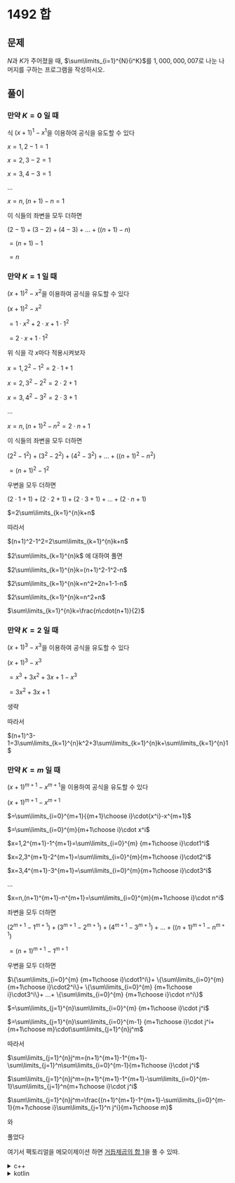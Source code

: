 # 1492 합

## 문제

$N$과 $K$가 주어졌을 때, $\sum\limits_{i=1}^{N}{i^K}$를 $1,000,000,007$로 나눈 나머지를 구하는 프로그램을 작성하시오.

## 풀이

### 만약 $K=0$ 일 때

식 $(x+1)^{1}-x^{1}$을 이용하여 공식을 유도할 수 있다

$x=1,2-1=1$

$x=2, 3-2=1$

$x=3, 4-3=1$

$...$

$x=n,(n+1)-n=1$

이 식들의 좌변을 모두 더하면

$(2-1)+(3-2)+(4-3)+...+((n+1)-n)$

$= (n+1)-1$

$=n$

### 만약 $K=1$ 일 때

$(x+1)^2-x^2$을 이용하여 공식을 유도할 수 있다

$(x+1)^2-x^2$

$=1\cdot x^2+2\cdot x+1\cdot1^2$

$=2\cdot x+1\cdot1^2$

위 식을 각 $x$마다 적용시켜보자

$x=1,2^2-1^2=2\cdot1+1$

$x=2,3^2-2^2=2\cdot2+1$

$x=3,4^2-3^2=2\cdot3+1$

$...$

$x=n,(n+1)^2-n^2=2\cdot n+1$

이 식들의 좌변을 모두 더하면

$(2^2-1^2)+(3^2-2^2)+(4^2-3^2)+...+((n+1)^2-n^2)$

$=(n+1)^2-1^2$

우변을 모두 더하면

$(2\cdot1+1)+(2\cdot2+1)+(2\cdot3+1)+...+(2\cdot n+1)$

$=2\sum\limits_{k=1}^{n}k+n$

따라서

$(n+1)^2-1^2=2\sum\limits_{k=1}^{n}k+n$

$2\sum\limits_{k=1}^{n}k$ 에 대하여 풀면

$2\sum\limits_{k=1}^{n}k=(n+1)^2-1^2-n$

$2\sum\limits_{k=1}^{n}k=n^2+2n+1-1-n$

$2\sum\limits_{k=1}^{n}k=n^2+n$

$\sum\limits_{k=1}^{n}k=\frac{n\cdot(n+1)}{2}$

### 만약 $K=2$ 일 때

$(x+1)^3-x^3$을 이용하여 공식을 유도할 수 있다

$(x+1)^3-x^3$

$=x^3+3x^2+3x+1-x^3$

$=3x^2+3x+1$

생략

따라서

$(n+1)^3-1=3\sum\limits_{k=1}^{n}k^2+3\sum\limits_{k=1}^{n}k+\sum\limits_{k=1}^{n}1$

### 만약 $K=m$ 일 때

$(x+1)^{m+1}-x^{m+1}$을 이용하여 공식을 유도할 수 있다

$(x+1)^{m+1}-x^{m+1}$

$=\sum\limits_{i=0}^{m+1}{{m+1}\choose i}\cdot{x^i}-x^{m+1}$

$=\sum\limits_{i=0}^{m}{m+1\choose i}\cdot x^i$

$x=1,2^{m+1}-1^{m+1}=\sum\limits_{i=0}^{m} {m+1\choose i}\cdot1^i$

$x=2,3^{m+1}-2^{m+1}=\sum\limits_{i=0}^{m}{m+1\choose i}\cdot2^i$

$x=3,4^{m+1}-3^{m+1}=\sum\limits_{i=0}^{m}{m+1\choose i}\cdot3^i$

$...$

$x=n,(n+1)^{m+1}-n^{m+1}=\sum\limits_{i=0}^{m}{m+1\choose i}\cdot n^i$

좌변을 모두 더하면

$(2^{m+1}-1^{m+1})+(3^{m+1}-2^{m+1})+(4^{m+1}-3^{m+1})+
...+
((n+1)^{m+1}-n^{m+1})$

$=(n+1)^{m+1}-1^{m+1}$

우변을 모두 더하면

$\{\sum\limits_{i=0}^{m} {m+1\choose i}\cdot1^i\}+
\{\sum\limits_{i=0}^{m} {m+1\choose i}\cdot2^i\}+
\{\sum\limits_{i=0}^{m} {m+1\choose i}\cdot3^i\}+
...+
\{\sum\limits_{i=0}^{m} {m+1\choose i}\cdot n^i\}$

$=\sum\limits_{j=1}^{n}\sum\limits_{i=0}^{m} {m+1\choose i}\cdot j^i$

$=\sum\limits_{j=1}^{n}\sum\limits_{i=0}^{m-1} {m+1\choose i}\cdot j^i+{m+1\choose m}\cdot\sum\limits_{j=1}^{n}j^m$

따라서

$\sum\limits_{j=1}^{n}j^m=(n+1)^{m+1}-1^{m+1}-\sum\limits_{j=1}^n\sum\limits_{i=0}^{m-1}{m+1\choose i}\cdot j^i$

$\sum\limits_{j=1}^{n}j^m=(n+1)^{m+1}-1^{m+1}-\sum\limits_{i=0}^{m-1}\sum\limits_{j=1}^n{m+1\choose i}\cdot j^i$

$\sum\limits_{j=1}^{n}j^m=\frac{(n+1)^{m+1}-1^{m+1}-\sum\limits_{i=0}^{m-1}{m+1\choose i}\sum\limits_{j=1}^n j^i}{m+1\choose m}$

와

풀었다

여기서 팩토리얼을 메모이제이션 하면 [거듭제곱의 합 1](https://www.acmicpc.net/problem/25974)을 풀 수 있따.

<details>
<summary>c++</summary>

```c++
#include <iostream>
#include <vector>

using namespace std;
using lint = long long;

const int p = 1'000'000'007;

// safe addition
int ssum(int a, int b);

// safe subtraction
int ssub(int a, int b);

// safe multiply
int smul(int a, int b);

// safe division
int sdiv(int a, int b);

// calc n modular inverse
int inv(int n);

// calc n!
int fact(int n);

// calc n^e mod p
int pow(int n, int e);

// calc nCm mod p
int comb(int n, int m);

int main() {
    int n, m;
    cin >> n >> m;
    vector<int> dp(m + 1);
    dp[0] = n;
    for (int k = 1; k <= m; k++) {
        int left = ssub(pow(ssum(n, 1), k + 1), 1);
        int right = 0;
        for (int i = 0; i < k; i++) {
            right = ssum(right, smul(comb(k + 1, i), dp[i]));
        }
        dp[k] = sdiv(ssub(left, right), comb(k + 1, k));
    }
    cout << dp[m] << endl;
}

int inv(int n) { return pow(n, p - 2); }

int ssum(int a, int b) { return ((lint)a + b) % p; }

int ssub(int a, int b) { return ((lint)p + a - b) % p; }

int smul(int a, int b) { return ((lint)a * b) % p; }

int sdiv(int a, int b) { return smul(a, inv(b)); }

int fact(int n) {
    if (n >= p) return 0;
    int ret = 1;
    while (n > 0) ret = smul(ret, n--);
    return ret;
}

int pow(int n, int e) {
    int r = 1;
    while (e) {
        if (e & 1) r = smul(r, n);
        n = smul(n, n);
        e >>= 1;
    }
    return r;
}

int comb(int n, int m) {
    return sdiv(fact(n), smul(fact(m), fact(n - m)));
}
```

</details>

<details>
<summary>kotlin</summary>

```kotlin
const val P = 1_000_000_007
const val MAX = 1000

fun main() {
    factInit()
    val (n, m) = readln().split(' ').map { it.toInt() }
    val dp = IntArray(m + 1)
    dp[0] = n
    for (k in 1..m) {
        val left = ((n plus 1) power (k plus 1)) minus 1
        var right = 0
        for (i in 0 until k) {
            right = right plus ((k + 1 C i) times dp[i])
        }
        dp[k] = (left minus right) div (k + 1 C k)
    }
    println(dp[m])
}

infix fun Int.plus(other: Int): Int =
    ((toLong() + other) % P).toInt()

infix fun Int.minus(other: Int): Int =
    ((toLong() - other + P) % P).toInt()

infix fun Int.times(other: Int): Int =
    (toLong() * other % P).toInt()

infix fun Int.div(other: Int): Int =
    this times other.inverse

infix fun Int.power(other: Int): Int {
    var piv = this
    var ret = 1
    var exp = other
    while (exp > 0) {
        if (exp and 1 > 0) ret = ret times piv
        piv = piv times piv
        exp = exp shr 1
    }
    return ret
}

val Int.inverse: Int get() = power(P - 2)

val Int.factorial: Int get() = factTable[this]

val factTable = IntArray(MAX + 2)

fun factInit() {
    factTable[0] = 1
    factTable[1] = 1
    for (i in 2 until factTable.size)
        factTable[i] = factTable[i - 1] times i
}

@Suppress("FunctionName")
infix fun Int.C(m: Int): Int =
    this.factorial div (m.factorial times (this - m).factorial)
```

</details>
